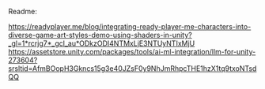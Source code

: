 Readme:

https://readyplayer.me/blog/integrating-ready-player-me-characters-into-diverse-game-art-styles-demo-using-shaders-in-unity?_gl=1*rcrjg7*_gcl_au*ODkzODI4NTMxLjE3NTUyNTIxMjU
https://assetstore.unity.com/packages/tools/ai-ml-integration/llm-for-unity-273604?srsltid=AfmBOopH3Gkncs15g3e40JZsF0y9NhJmRhpcTHE1hzX1tq9txoNTsdQQ
